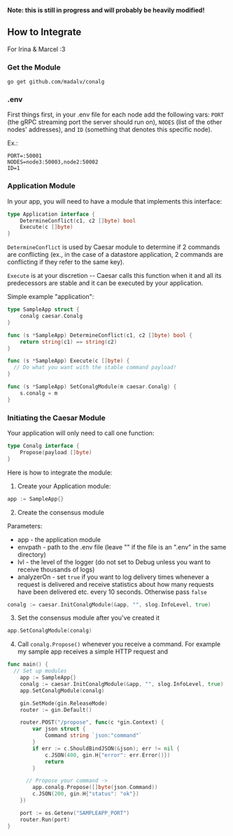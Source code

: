 **Note: this is still in progress and will probably be heavily modified!** 

## How to Integrate
For Irina & Marcel :3

### Get the Module

```
go get github.com/madalv/conalg
```

### .env

First things first, in your .env file for each node add the following vars: `PORT` (the gRPC streaming port the server should run on), `NODES` (list of the other nodes' addresses), and `ID` (something that denotes this specific node).

Ex.:
```
PORT=:50001
NODES=node3:50003,node2:50002
ID=1
```

### Application Module

In your app, you will need to have a module that implements this interface:

```go
type Application interface {
	DetermineConflict(c1, c2 []byte) bool
	Execute(c []byte)
}
```

`DetermineConflict` is used by Caesar module to determine if 2 commands are conflicting (ex., in the case of a datastore application, 2 commands are conflicting if they refer to the same key).

`Execute` is at your discretion -- Caesar calls this function when it and all its predecessors are stable and it can be executed by your application.

Simple example "application":

```go
type SampleApp struct {
	conalg caesar.Conalg
}

func (s *SampleApp) DetermineConflict(c1, c2 []byte) bool {
	return string(c1) == string(c2)
}

func (s *SampleApp) Execute(c []byte) {
  // Do what you want with the stable command payload!
}

func (s *SampleApp) SetConalgModule(m caesar.Conalg) {
	s.conalg = m
}
```

### Initiating the Caesar Module

Your application will only need to call one function:

```go
type Conalg interface {
	Propose(payload []byte)
}
```

Here is how to  integrate the module:

1. Create your Application module:
```go
app := SampleApp{}
```
2. Create the consensus module 

Parameters:
* app - the application module
* envpath - path to the .env file (leave "" if the file is an ".env" in the same directory)
* lvl - the level of the logger (do not set to Debug unless you want to receive thousands of logs)
* analyzerOn - set `true` if you want to log delivery times whenever a request is delivered and receive statistics about how many requests have been delivered etc. every 10 seconds. Otherwise pass `false`

```go
conalg := caesar.InitConalgModule(&app, "", slog.InfoLevel, true)
```
3. Set the consensus module after you've created it
  
```go
app.SetConalgModule(conalg)
```

4. Call `conalg.Propose()` whenever you receive a command. For example my sample app receives a simple HTTP request and 

```go
func main() {
  // Set up modules
	app := SampleApp{}
	conalg := caesar.InitConalgModule(&app, "", slog.InfoLevel, true)
	app.SetConalgModule(conalg)

	gin.SetMode(gin.ReleaseMode)
	router := gin.Default()

	router.POST("/propose", func(c *gin.Context) {
		var json struct {
			Command string `json:"command"`
		}
		if err := c.ShouldBindJSON(&json); err != nil {
			c.JSON(400, gin.H{"error": err.Error()})
			return
		}

      // Propose your command ->
		app.conalg.Propose([]byte(json.Command))
		c.JSON(200, gin.H{"status": "ok"})
	})

	port := os.Getenv("SAMPLEAPP_PORT")
	router.Run(port)
}
```

